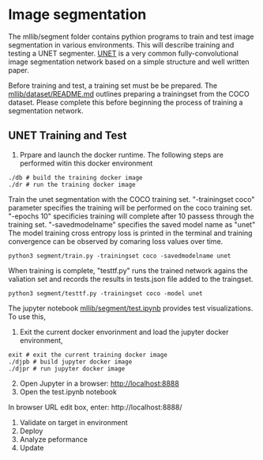 # Image segmentation

The mllib/segment folder contains pythion programs to train and test image segmentation in various environments.  This will describe training and testing a UNET segmenter.  [UNET](https://arxiv.org/pdf/1505.04597.pdf)  is a very common fully-convolutional image segmentation network based on a simple structure and well written paper.  

Before training and test, a training set must be be prepared.  The [mllib/dataset/README.md](../dataset/README.md) outlines preparing a trainingset from the COCO dataset.  Please complete this before beginning the process of training a segmentation network.

## UNET Training and Test
1. Prpare and launch the docker runtime.  The following steps are performed witin this docker environment
```console
./db # build the training docker image
./dr # run the training docker image
```
Train the unet segmentation with the COCO training set.  "-trainingset coco" parameter specifies the training will be performed on the coco training set.  "-epochs 10" specificies training will complete after 10 passess through the training set.  "-savedmodelname" specifies the saved model name as "unet"  The model training cross entropy loss is printed in the terminal and training convergence can be observed by comaring loss values over time.

```console
python3 segment/train.py -trainingset coco -savedmodelname unet
```

When training is complete, "testtf.py" runs the trained network agains the valiation set and records the results in tests.json file added to the traingset.   
```console
python3 segment/testtf.py -trainingset coco -model unet
```

The jupyter notebook [mllib/segment/test.ipynb](./segment/test.ipynb) provides test visualizations.  To use this, 
1. Exit the current docker envorinment and load the jupyter docker environment, 
```console
exit # exit the current training docker image
./djpb # build jupyter docker image
./djpr # run jupyter docker image
```
2. Open Jupyter in a browser: [http://localhost:8888](http://localhost:8888)
1. Open the test.ipynb notebook

In browser URL edit box, enter: http://localhost:8888/
1. Validate on target in environment
1. Deploy
1. Analyze peformance
1. Update

